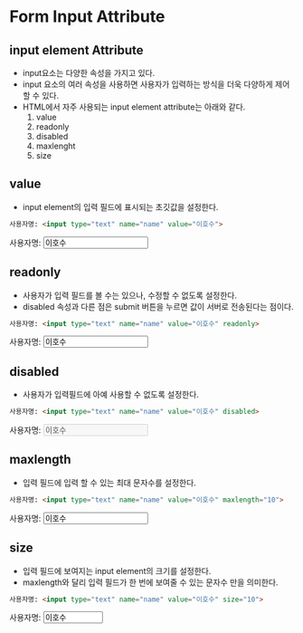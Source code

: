 # Form Input Attribute

## input element Attribute
- input요소는 다양한 속성을 가지고 있다.
- input 요소의 여러 속성을 사용하면 사용자가 입력하는 방식을 더욱 다양하게 제어할 수 있다.
- HTML에서 자주 사용되는 input element attribute는 아래와 같다.
    1. value
    2. readonly
    3. disabled
    4. maxlenght
    5. size

## value
- input element의 입력 필드에 표시되는 초깃값을 설정한다.
```html
사용자명: <input type="text" name="name" value="이호수">
```

사용자명: <input type="text" name="name" value="이호수">

## readonly
- 사용자가 입력 필드를 볼 수는 있으나, 수정할 수 없도록 설정한다.
- disabled 속성과 다른 점은 submit 버튼을 누르면 값이 서버로 전송된다는 점이다.

```html
사용자명: <input type="text" name="name" value="이호수" readonly>
```
사용자명: <input type="text" name="name" value="이호수" readonly>

## disabled 
- 사용자가 입력필드에 아예 사용할 수 없도록 설정한다.

```html
사용자명: <input type="text" name="name" value="이호수" disabled>
```

사용자명: <input type="text" name="name" value="이호수" disabled>

## maxlength
- 입력 필드에 입력 할 수 있는 최대 문자수를 설정한다.

```html
사용자명: <input type="text" name="name" value="이호수" maxlength="10">
```

사용자명: <input type="text" name="name" value="이호수" maxlength="10">

## size
- 입력 필드에 보여지는 input element의 크기를 설정한다.
- maxlength와 달리 입력 필드가 한 번에 보여줄 수 있는 문자수 만을 의미한다.

```html
사용자명: <input type="text" name="name" value="이호수" size="10">
```

사용자명: <input type="text" name="name" value="이호수" size="10">
